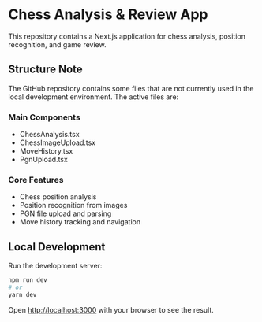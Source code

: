 # Chess Analysis & Review App

This repository contains a Next.js application for chess analysis, position recognition, and game review.

## Structure Note

The GitHub repository contains some files that are not currently used in the local development environment. The active files are:

### Main Components
- ChessAnalysis.tsx
- ChessImageUpload.tsx
- MoveHistory.tsx
- PgnUpload.tsx

### Core Features
- Chess position analysis
- Position recognition from images
- PGN file upload and parsing
- Move history tracking and navigation

## Local Development

Run the development server:

```bash
npm run dev
# or
yarn dev
```

Open [http://localhost:3000](http://localhost:3000) with your browser to see the result.
